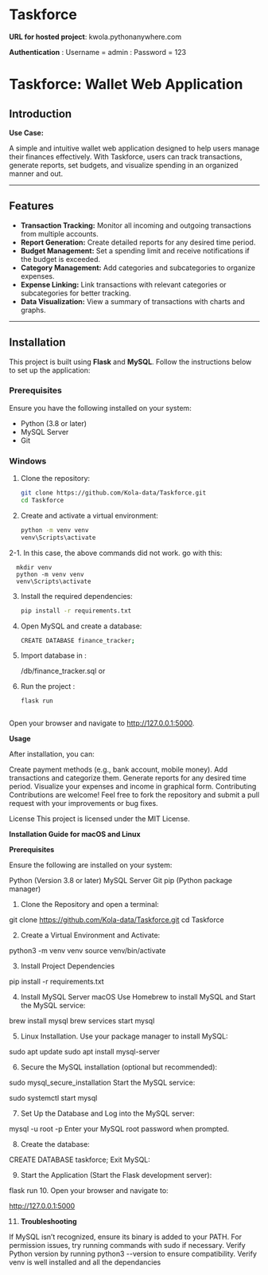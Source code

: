 # Taskforce 

**URL for hosted project**: kwola.pythonanywhere.com

**Authentication** : Username = admin
                   : Password = 123


# Taskforce: Wallet Web Application

## Introduction

**Use Case:** 

A simple and intuitive wallet web application designed to help users manage their finances effectively. With Taskforce, users can track transactions, generate reports, set budgets, and visualize spending in an organized manner and out.

---

## Features  

- **Transaction Tracking:** Monitor all incoming and outgoing transactions from multiple accounts.  
- **Report Generation:** Create detailed reports for any desired time period.  
- **Budget Management:** Set a spending limit and receive notifications if the budget is exceeded.  
- **Category Management:** Add categories and subcategories to organize expenses.  
- **Expense Linking:** Link transactions with relevant categories or subcategories for better tracking.  
- **Data Visualization:** View a summary of transactions with charts and graphs.  

---

## Installation  

This project is built using **Flask** and **MySQL**. Follow the instructions below to set up the application:  

### Prerequisites  
Ensure you have the following installed on your system:  
- Python (3.8 or later)  
- MySQL Server  
- Git  

### Windows  

1. Clone the repository:  
   ```bash  
   git clone https://github.com/Kola-data/Taskforce.git  
   cd Taskforce

2. Create and activate a virtual environment:
   ```bash
   python -m venv venv  
   venv\Scripts\activate


  2-1. In this case, the above commands did not work. go with this:

      mkdir venv
      python -m venv venv  
      venv\Scripts\activate

3. Install the required dependencies:
      ```bash
      pip install -r requirements.txt
  
  
4. Open MySQL and create a database:
      ```bash
      CREATE DATABASE finance_tracker;
  
5. Import database in :
  
      /db/finance_tracker.sql or
  
6. Run the project :
      ```bash
      flask run  



Open your browser and navigate to http://127.0.0.1:5000.

**Usage**

After installation, you can:

Create payment methods (e.g., bank account, mobile money).
Add transactions and categorize them.
Generate reports for any desired time period.
Visualize your expenses and income in graphical form.
Contributing
Contributions are welcome! Feel free to fork the repository and submit a pull request with your improvements or bug fixes.

License
This project is licensed under the MIT License.
   

**Installation Guide for macOS and Linux**

**Prerequisites**

Ensure the following are installed on your system:

Python (Version 3.8 or later)
MySQL Server
Git
pip (Python package manager)

1. Clone the Repository and open a terminal:

  git clone https://github.com/Kola-data/Taskforce.git
  cd Taskforce
  
2. Create a Virtual Environment and Activate:

  python3 -m venv venv
  source venv/bin/activate
  
3. Install Project Dependencies

  pip install -r requirements.txt
  
4. Install MySQL Server macOS Use Homebrew to install MySQL and Start the MySQL service:

  brew install mysql
  brew services start mysql
  
5. Linux Installation. Use your package manager to install MySQL:

  sudo apt update
  sudo apt install mysql-server

6. Secure the MySQL installation (optional but recommended):

  sudo mysql_secure_installation
  Start the MySQL service:

  sudo systemctl start mysql
  
7. Set Up the Database and Log into the MySQL server:

  mysql -u root -p
  Enter your MySQL root password when prompted.

8. Create the database:

  CREATE DATABASE taskforce;
  Exit MySQL:

  
9. Start the Application (Start the Flask development server):


  flask run
10. Open your browser and navigate to:


  http://127.0.0.1:5000
  
11. **Troubleshooting**

If MySQL isn’t recognized, ensure its binary is added to your PATH.
For permission issues, try running commands with sudo if necessary.
Verify Python version by running python3 --version to ensure compatibility.
Verify venv is well installed and all the dependancies

